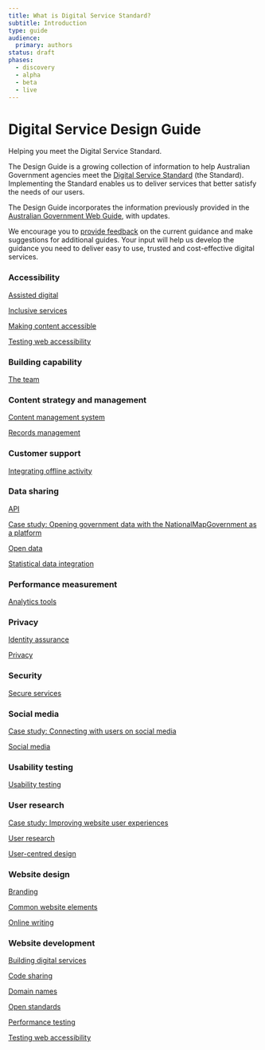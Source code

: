 ```yaml
---
title: What is Digital Service Standard?
subtitle: Introduction 
type: guide
audience:
  primary: authors
status: draft
phases:
  - discovery
  - alpha
  - beta
  - live
---
```

<h1>Digital Service Design Guide</h1>
<p>Helping you meet the Digital Service Standard.</p>
<p>The Design Guide is a growing collection of information to help Australian Government agencies meet the <a href="/standard">Digital Service Standard</a> (the Standard). Implementing the Standard enables us to deliver services that better satisfy the needs of our users.</p>
<p>The Design Guide incorporates the information previously provided in the <a href="http://webguide.gov.au">Australian Government Web Guide</a>, with updates.</p>
<p>We encourage you to <a href="/feedback?url_from=Howtoapply">provide feedback</a> on the current guidance and make suggestions for additional guides. Your input will help us develop the guidance you need to deliver easy to use, trusted and cost-effective digital services.</p>
<h3>Accessibility</h3>
  <a href="/design-guides/guide/assisted-digital">Assisted digital</a>
  
  <a href="/design-guides/guide/inclusive-services">Inclusive services</a>
  
  <a href="/design-guides/guide/making-content-accessible">Making content accessible</a>
  
  <a href="/design-guides/guide/testing-web-accessibility">Testing web accessibility</a>
  <h3>Building capability</h3>
  <a href="/design-guides/guide/team">The team</a>
  <h3>Content strategy and management</h3>
  <a href="/design-guides/guide/content-management-system">Content management system</a>
  
  <a href="/design-guides/guide/records-management">Records management</a>
  <h3>Customer support</h3>
  <a href="/design-guides/guide/integrating-offline-activity">Integrating offline activity</a>
  <h3>Data sharing</h3>
  <a href="/design-guides/guide/api">API</a>
  
  <a href="/design-guides/guide/case-study-opening-government-data-nationalmap">Case study: Opening government data with the NationalMap</a><a href="/design-guides/guide/government-platform">Government as a platform</a>
  
 <a href="/design-guides/guide/open-data">Open data</a>
 
 <a href="/design-guides/guide/statistical-data-integration">Statistical data integration</a></span>  </div>  </div>
  <h3>Performance measurement</h3>
  <a href="/design-guides/guide/analytics-tools">Analytics tools</a>
    <h3>Privacy</h3>
  <a href="/design-guides/guide/identity-assurance">Identity assurance</a>
  
  <a href="/design-guides/guide/privacy">Privacy</a>
  <h3>Security</h3>
  <a href="/design-guides/guide/secure-services">Secure services</a>
  <h3>Social media</h3>
  <a href="/design-guides/guide/case-study-connecting-users-social-media">Case study: Connecting with users on social media</a>
  
  <a href="/design-guides/guide/social-media">Social media</a>
  <h3>Usability testing</h3>
  <a href="/design-guides/guide/usability-testing">Usability testing</a>
  <h3>User research</h3>
  <a href="/design-guides/guide/case-study-improving-website-user-experiences">Case study: Improving website user experiences</a>
 
 <a href="/design-guides/guide/user-research">User research</a>
 
 <a href="/design-guides/guide/user-centred-design">User-centred design</a>
  <h3>Website design</h3>
  <a href="/design-guides/guide/branding">Branding</a>
  
  <a href="/design-guides/guide/common-website-elements">Common website elements</a>
  
  <a href="/design-guides/guide/online-writing">Online writing</a>
  <h3>Website development</h3>
  <a href="/design-guides/guide/building-digital-services">Building digital services</a>
  
  <a href="/design-guides/guide/code-sharing">Code sharing</a>
  
  <a href="/design-guides/guide/domain-names">Domain names</a>
  
  <a href="/design-guides/guide/open-standards">Open standards</a>
  
  <a href="/design-guides/guide/performance-testing">Performance testing</a>
  
  <a href="/design-guides/guide/testing-web-accessibility">Testing web accessibility</a>
